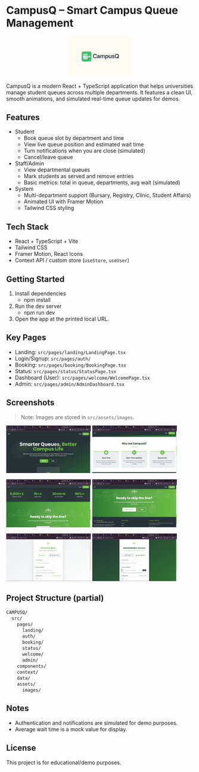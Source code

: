 # CampusQ – Smart Campus Queue Management

<p align="center">
  <img alt="CampusQ Logo" src="src/assets/Campusq.png" width="160" />
</p>

CampusQ is a modern React + TypeScript application that helps universities manage student queues across multiple departments. It features a clean UI, smooth animations, and simulated real-time queue updates for demos.

## Features

- Student
  - Book queue slot by department and time
  - View live queue position and estimated wait time
  - Turn notifications when you are close (simulated)
  - Cancel/leave queue
- Staff/Admin
  - View departmental queues
  - Mark students as served and remove entries
  - Basic metrics: total in queue, departments, avg wait (simulated)
- System
  - Multi-department support (Bursary, Registry, Clinic, Student Affairs)
  - Animated UI with Framer Motion
  - Tailwind CSS styling

## Tech Stack

- React + TypeScript + Vite
- Tailwind CSS
- Framer Motion, React Icons
- Context API / custom store (`useStore`, `useUser`)

## Getting Started

1. Install dependencies
   - npm install
2. Run the dev server
   - npm run dev
3. Open the app at the printed local URL.

## Key Pages

- Landing: `src/pages/landing/LandingPage.tsx`
- Login/Signup: `src/pages/auth/`
- Booking: `src/pages/booking/BookingPage.tsx`
- Status: `src/pages/status/StatusPage.tsx`
- Dashboard (User): `src/pages/welcome/WelcomePage.tsx`
- Admin: `src/pages/admin/AdminDashboard.tsx`

## Screenshots

> Note: Images are stored in `src/assets/images`.

<p>
  <img alt="Screenshot 188" src="src/assets/images/Screenshot (188).png" width="45%" />
  <img alt="Screenshot 189" src="src/assets/images/Screenshot (189).png" width="45%" />
</p>
<p>
  <img alt="Screenshot 190" src="src/assets/images/Screenshot (190).png" width="45%" />
  <img alt="Screenshot 191" src="src/assets/images/Screenshot (191).png" width="45%" />
</p>
<p>
  <img alt="Screenshot 192" src="src/assets/images/Screenshot (192).png" width="45%" />
  <img alt="Screenshot 193" src="src/assets/images/Screenshot (193).png" width="45%" />
</p>

## Project Structure (partial)

```
CAMPUSQ/
  src/
    pages/
      landing/
      auth/
      booking/
      status/
      welcome/
      admin/
    components/
    context/
    data/
    assets/
      images/
```

## Notes

- Authentication and notifications are simulated for demo purposes.
- Average wait time is a mock value for display.

## License

This project is for educational/demo purposes.

